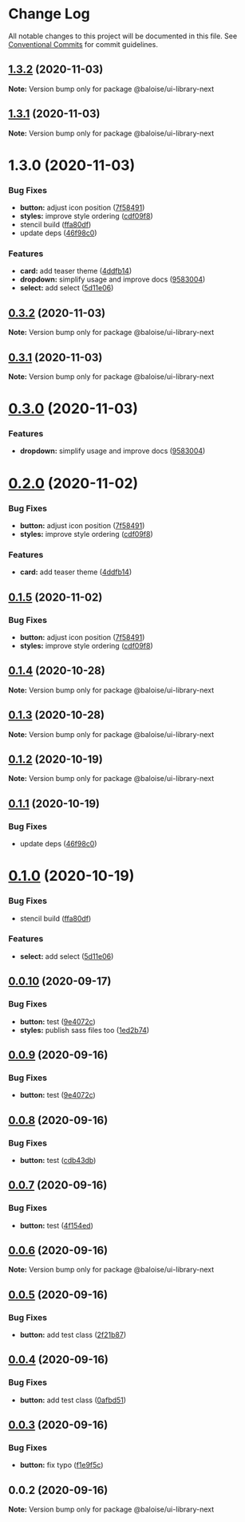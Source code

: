 # Change Log

All notable changes to this project will be documented in this file.
See [Conventional Commits](https://conventionalcommits.org) for commit guidelines.

## [1.3.2](https://github.com/baloise/ui-library-next/compare/v1.3.1...v1.3.2) (2020-11-03)

**Note:** Version bump only for package @baloise/ui-library-next





## [1.3.1](https://github.com/baloise/ui-library-next/compare/v1.3.0...v1.3.1) (2020-11-03)

**Note:** Version bump only for package @baloise/ui-library-next





# 1.3.0 (2020-11-03)


### Bug Fixes

* **button:** adjust icon position ([7f58491](https://github.com/baloise/ui-library-next/commit/7f58491801ef5a5c5cdd6d441716a99ffa033d8c))
* **styles:** improve style ordering ([cdf09f8](https://github.com/baloise/ui-library-next/commit/cdf09f8ddfae57a3e228375ea130476dd6bc4cde))
* stencil build ([ffa80df](https://github.com/baloise/ui-library-next/commit/ffa80df4d3a9f7e8dc30dff97567682e29b9b6d7))
* update deps ([46f98c0](https://github.com/baloise/ui-library-next/commit/46f98c04ea284e03e5573fabea2bc1392db6742e))


### Features

* **card:** add teaser theme ([4ddfb14](https://github.com/baloise/ui-library-next/commit/4ddfb141633b36bfc79b9ff2c7cdd52bf19b1e2c))
* **dropdown:** simplify usage and improve docs ([9583004](https://github.com/baloise/ui-library-next/commit/958300485c8720831bdd2f4a0ec3850b10f55ab5))
* **select:** add select ([5d11e06](https://github.com/baloise/ui-library-next/commit/5d11e06a1b4294f4732cce13bd8f8305541deac2))





## [0.3.2](https://github.com/baloise/ui-library-next/compare/@baloise/ui-library-next@0.3.1...@baloise/ui-library-next@0.3.2) (2020-11-03)

**Note:** Version bump only for package @baloise/ui-library-next





## [0.3.1](https://github.com/baloise/ui-library-next/compare/@baloise/ui-library-next@0.3.0...@baloise/ui-library-next@0.3.1) (2020-11-03)

**Note:** Version bump only for package @baloise/ui-library-next





# [0.3.0](https://github.com/baloise/ui-library-next/compare/@baloise/ui-library-next@0.2.0...@baloise/ui-library-next@0.3.0) (2020-11-03)


### Features

* **dropdown:** simplify usage and improve docs ([9583004](https://github.com/baloise/ui-library-next/commit/958300485c8720831bdd2f4a0ec3850b10f55ab5))





# [0.2.0](https://github.com/baloise/ui-library-next/compare/@baloise/ui-library-next@0.1.5...@baloise/ui-library-next@0.2.0) (2020-11-02)


### Bug Fixes

* **button:** adjust icon position ([7f58491](https://github.com/baloise/ui-library-next/commit/7f58491801ef5a5c5cdd6d441716a99ffa033d8c))
* **styles:** improve style ordering ([cdf09f8](https://github.com/baloise/ui-library-next/commit/cdf09f8ddfae57a3e228375ea130476dd6bc4cde))


### Features

* **card:** add teaser theme ([4ddfb14](https://github.com/baloise/ui-library-next/commit/4ddfb141633b36bfc79b9ff2c7cdd52bf19b1e2c))





## [0.1.5](https://github.com/baloise/ui-library-next/compare/@baloise/ui-library-next@0.1.4...@baloise/ui-library-next@0.1.5) (2020-11-02)


### Bug Fixes

* **button:** adjust icon position ([7f58491](https://github.com/baloise/ui-library-next/commit/7f58491801ef5a5c5cdd6d441716a99ffa033d8c))
* **styles:** improve style ordering ([cdf09f8](https://github.com/baloise/ui-library-next/commit/cdf09f8ddfae57a3e228375ea130476dd6bc4cde))





## [0.1.4](https://github.com/baloise/ui-library-next/compare/@baloise/ui-library-next@0.1.3...@baloise/ui-library-next@0.1.4) (2020-10-28)

**Note:** Version bump only for package @baloise/ui-library-next





## [0.1.3](https://github.com/baloise/ui-library-next/compare/@baloise/ui-library-next@0.1.2...@baloise/ui-library-next@0.1.3) (2020-10-28)

**Note:** Version bump only for package @baloise/ui-library-next





## [0.1.2](https://github.com/baloise/ui-library-next/compare/@baloise/ui-library-next@0.1.1...@baloise/ui-library-next@0.1.2) (2020-10-19)

**Note:** Version bump only for package @baloise/ui-library-next





## [0.1.1](https://github.com/baloise/ui-library-next/compare/@baloise/ui-library-next@0.1.0...@baloise/ui-library-next@0.1.1) (2020-10-19)


### Bug Fixes

* update deps ([46f98c0](https://github.com/baloise/ui-library-next/commit/46f98c04ea284e03e5573fabea2bc1392db6742e))





# [0.1.0](https://github.com/baloise/ui-library-next/compare/@baloise/ui-library-next@0.0.10...@baloise/ui-library-next@0.1.0) (2020-10-19)


### Bug Fixes

* stencil build ([ffa80df](https://github.com/baloise/ui-library-next/commit/ffa80df4d3a9f7e8dc30dff97567682e29b9b6d7))


### Features

* **select:** add select ([5d11e06](https://github.com/baloise/ui-library-next/commit/5d11e06a1b4294f4732cce13bd8f8305541deac2))





## [0.0.10](https://github.com/baloise/ui-library-next/compare/@baloise/ui-library-next@0.0.9...@baloise/ui-library-next@0.0.10) (2020-09-17)


### Bug Fixes

* **button:** test ([9e4072c](https://github.com/baloise/ui-library-next/commit/9e4072c62f3bb50e780a72268214a2b145dd90f5))
* **styles:** publish sass files too ([1ed2b74](https://github.com/baloise/ui-library-next/commit/1ed2b74e152e2faebabfd8f63ff8fae969b364a8))





## [0.0.9](https://github.com/baloise/ui-library-next/compare/@baloise/ui-library-next@0.0.8...@baloise/ui-library-next@0.0.9) (2020-09-16)


### Bug Fixes

* **button:** test ([9e4072c](https://github.com/baloise/ui-library-next/commit/9e4072c62f3bb50e780a72268214a2b145dd90f5))





## [0.0.8](https://github.com/baloise/ui-library-next/compare/@baloise/ui-library-next@0.0.7...@baloise/ui-library-next@0.0.8) (2020-09-16)


### Bug Fixes

* **button:** test ([cdb43db](https://github.com/baloise/ui-library-next/commit/cdb43dbff9cd55f4be58a9663b4df0d3d6b09675))





## [0.0.7](https://github.com/baloise/ui-library-next/compare/@baloise/ui-library-next@0.0.6...@baloise/ui-library-next@0.0.7) (2020-09-16)


### Bug Fixes

* **button:** test ([4f154ed](https://github.com/baloise/ui-library-next/commit/4f154ed36c495d3f0a9f664733db6658d3091cbb))





## [0.0.6](https://github.com/baloise/ui-library-next/compare/@baloise/ui-library-next@0.0.5...@baloise/ui-library-next@0.0.6) (2020-09-16)

**Note:** Version bump only for package @baloise/ui-library-next





## [0.0.5](https://github.com/baloise/ui-library-next/compare/@baloise/ui-library-next@0.0.4...@baloise/ui-library-next@0.0.5) (2020-09-16)


### Bug Fixes

* **button:** add test class ([2f21b87](https://github.com/baloise/ui-library-next/commit/2f21b87eb61dae4ec25bb06b38530b4d3ebe1275))





## [0.0.4](https://github.com/baloise/ui-library-next/compare/@baloise/ui-library-next@0.0.3...@baloise/ui-library-next@0.0.4) (2020-09-16)


### Bug Fixes

* **button:** add test class ([0afbd51](https://github.com/baloise/ui-library-next/commit/0afbd510e5036074c427e86ca68f0bc0bb072052))





## [0.0.3](https://github.com/baloise/ui-library-next/compare/@baloise/ui-library-next@0.0.2...@baloise/ui-library-next@0.0.3) (2020-09-16)


### Bug Fixes

* **button:** fix typo ([f1e9f5c](https://github.com/baloise/ui-library-next/commit/f1e9f5c9c380894fc3faf81d07cd6760365f0d78))





## 0.0.2 (2020-09-16)

**Note:** Version bump only for package @baloise/ui-library-next
